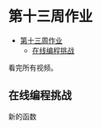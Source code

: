 # 第十三周作业

- [第十三周作业](#%E7%AC%AC%E5%8D%81%E4%B8%89%E5%91%A8%E4%BD%9C%E4%B8%9A)
  - [在线编程挑战](#%E5%9C%A8%E7%BA%BF%E7%BC%96%E7%A8%8B%E6%8C%91%E6%88%98)

看完所有视频。

## 在线编程挑战

新的函数